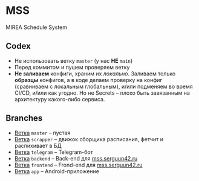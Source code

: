 # MSS
MIREA Schedule System

## Codex
* Не использовать ветку `master` (у нас **НЕ** `main`)
* Перед коммитом и пушем проверяем ветку
* **Не заливаем** конфиги, храним их *локально*. Заливаем только **образцы** конфигов, а в коде делаем проверку на конфиг (сравниваем с локальным глобальным), и/или подменяем во время CI/CD, и/или как угодно. Но не Secrets – плохо быть завязанным на архитектуру какого-либо сервиса.

## Branches
* [Ветка](./tree/master) `master` – пустая
* [Ветка](./tree/scrapper) `scrapper` – движок сборщика расписания, фетчит и распихивает в БД
* [Ветка](./tree/telegram) `telegram` – Telegram-бот
* [Ветка](./tree/backend) `backend` – Back-end для [mss.serguun42.ru](https://mss.serguun42.ru)
* [Ветка](./tree/frontend) `frontend` – Frond-end для [mss.serguun42.ru](https://mss.serguun42.ru)
* [Ветка](./tree/app) `app` – Android-приложение

